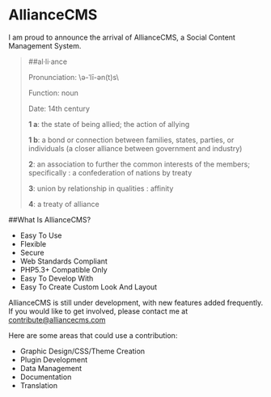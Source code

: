 AllianceCMS
===========

I am proud to announce the arrival of AllianceCMS, a Social Content Management System.

>##al·li·ance
>
>Pronunciation: \ə-ˈlī-ən(t)s\
>
>Function: noun
>
>Date: 14th century
>
>**1 a**: the state of being allied; the action of allying
>
>**1 b**: a bond or connection between families, states, parties, or individuals (a closer alliance between government and industry)
>
>**2**: an association to further the common interests of the members; specifically : a confederation of nations by treaty
>
>**3**: union by relationship in qualities : affinity
>
>**4**: a treaty of alliance

##What Is AllianceCMS?

* Easy To Use
* Flexible
* Secure
* Web Standards Compliant
* PHP5.3+ Compatible Only
* Easy To Develop With
* Easy To Create Custom Look And Layout

AllianceCMS is still under development, with new features added frequently. If you would like to get involved, please contact me at [contribute@alliancecms.com](mailto:contribute@alliancecms.com)

Here are some areas that could use a contribution:

* Graphic Design/CSS/Theme Creation
* Plugin Development
* Data Management
* Documentation
* Translation